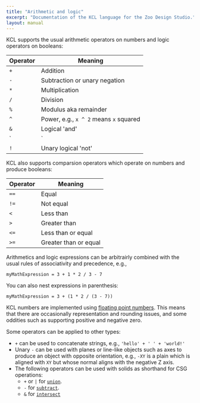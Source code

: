 ```yaml
---
title: "Arithmetic and logic"
excerpt: "Documentation of the KCL language for the Zoo Design Studio."
layout: manual
---
```


KCL supports the usual arithmetic operators on numbers and logic operators on booleans:

| Operator | Meaning |
|----------|---------|
| `+` | Addition |
| `-` | Subtraction or unary negation |
| `*` | Multiplication |
| `/` | Division |
| `%` | Modulus aka remainder |
| `^` | Power, e.g., `x ^ 2` means `x` squared |
| `&` | Logical 'and' |
| `|` | Logical 'or' |
| `!` | Unary logical 'not' |

KCL also supports comparsion operators which operate on numbers and produce booleans:

| Operator | Meaning |
|----------|---------|
| `==` | Equal |
| `!=` | Not equal |
| `<` | Less than |
| `>` | Greater than |
| `<=` | Less than or equal |
| `>=` | Greater than or equal |

Arithmetics and logic expressions can be arbitrairly combined with the usual rules of associativity and precedence, e.g.,

```
myMathExpression = 3 + 1 * 2 / 3 - 7
```

You can also nest expressions in parenthesis:

```
myMathExpression = 3 + (1 * 2 / (3 - 7))
```

KCL numbers are implemented using [floating point numbers](https://en.wikipedia.org/wiki/Floating-point_arithmetic). This means that there are occasionally representation and rounding issues, and some oddities such as supporting positive and negative zero.

Some operators can be applied to other types:

- `+` can be used to concatenate strings, e.g., `'hello' + ' ' + 'world!'`
- Unary `-` can be used with planes or line-like objects such as axes to produce an object with opposite orientation, e.g., `-XY` is a plain which is aligned with `XY` but whose normal aligns with the negative Z axis.
- The following operators can be used with solids as shorthand for CSG operations:
  - `+` or `|` for [`union`](/docs/kcl-std/union).
  - `-` for [`subtract`](/docs/kcl-std/subtract).
  - `&` for [`intersect`](/docs/kcl-std/intersect)
